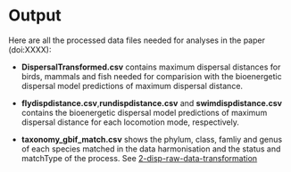 # Output

Here are all the processed data files needed for analyses in the paper (doi:XXXX): 



- **DispersalTransformed.csv** contains maximum dispersal distances for birds, mammals and fish needed for comparision with the bioenergetic dispersal model predictions of maximum dispersal distance. 



- **flydispdistance.csv**,**rundispdistance.csv** and **swimdispdistance.csv** contains the bioenergetic dispersal model predictions of maximum dispersal distance for each locomotion mode, respectively. 



- **taxonomy_gbif_match.csv** shows the phylum, class, famliy and genus of each species matched in the data harmonisation and the status and matchType of the process. See [2-disp-raw-data-transformation](https://github.com/biowilks/Energy-Budget-Model/blob/master/code/2-disp-raw-data-transformation.R)

